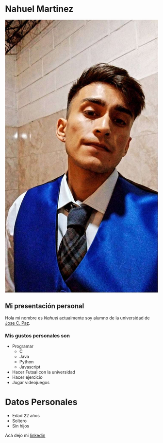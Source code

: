 # Nahuel Martinez
![Epigrafe](./imagen/yo.jpg "Este soy yo :")
## Mi presentación personal
Hola mi nombre es *_Nahuel_* actualmente soy alumno de la universidad de [Jose C. Paz](www.unpaz.edu.ar).
### Mis gustos personales son
 * Programar
   * C
   * Java
   * Python
   * Javascript
* Hacer Futsal con la universidad
* Hacer ejercicio
* Jugar videojuegos

# Datos Personales
* Edad 22 años
* Soltero
* Sin hijos

Acá dejo mi [linkedin](https://www.linkedin.com/in/nahuel-martinez-7b898a218/)
